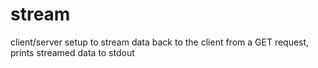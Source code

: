 # stream

client/server setup to stream data back to the client from a GET request, prints streamed data to stdout
